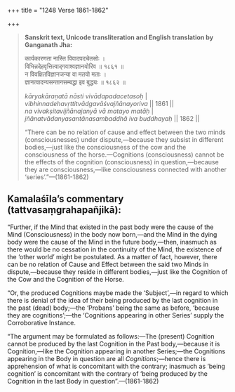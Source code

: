 +++
title = "1248 Verse 1861-1862"

+++
> **Sanskrit text, Unicode transliteration and English translation by Ganganath Jha:** 
>
> कार्यकारणता नास्ति विवादपदचेतसोः ।  
> विभिन्नदेहवृत्तित्वाद्गवाश्वज्ञानयोरिव ॥ १८६१ ॥  
> न विवक्षितविज्ञानजन्या वा मतयो मताः ।  
> ज्ञानत्वादन्यसन्तानसम्बद्धा इव बुद्धयः ॥ १८६२ ॥ 
>
> *kāryakāraṇatā nāsti vivādapadacetasoḥ* \|  
> *vibhinnadehavṛttitvādgavāśvajñānayoriva* \|\| 1861 \|\|  
> *na vivakṣitavijñānajanyā vā matayo matāḥ* \|  
> *jñānatvādanyasantānasambaddhā iva buddhayaḥ* \|\| 1862 \|\| 
>
> “There can be no relation of cause and effect between the two minds (consciousnesses) under dispute,—because they subsist in different bodies,—just like the consciousness of the cow and the consciousness of the horse.—Cognitions (consciousness) cannot be the effects of the cognition (consciousness) in question,—because they are consciousness,—like consciousness connected with another ‘series’.”—(1861-1862)



## Kamalaśīla’s commentary (tattvasaṃgrahapañjikā):

“Further, if the Mind that existed in the past body were the cause of the Mind (Consciousness) in the body now born,—and the Mind in the dying body were the cause of the Mind in the future body,—then, inasmuch as there would be no cessation in the continuity of the Mind, the existence of the ‘other world’ might be postulated. As a matter of fact, however, there can be no relation of Cause and Effect between the said two Minds in dispute,—because they reside in different bodies,—just like the Cognition of the Cow and the Cognition of the Horse.

“Or, the produced Cognitions maybe made the ‘Subject’,—in regard to which there is denial of the idea of their being produced by the last cognition in the past (dead) body;—the ‘Probans’ being the same as before, ‘because they are cognitions’;—the ‘Cognitions appearing in other Series’ supply the Corroborative Instance.

“The argument may be formulated as follows:—The (present) Cognition cannot be produced by the last Cognition in the Past body,—because it is Cognition,—like the Cognition appearing in another Series;—the Cognitions appearing in the Body in question are all *Cognitions*;—hence there is apprehension of what is concomitant with the contrary; inasmuch as ‘being cognition’ is concomitant with the contrary of ‘being produced by the Cognition in the last Body in question”.—(1861-1862)


